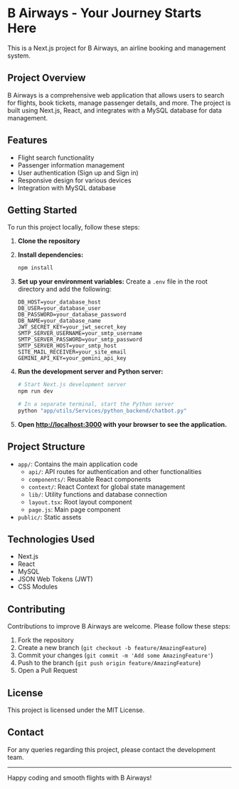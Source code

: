 # B Airways - Your Journey Starts Here

This is a Next.js project for B Airways, an airline booking and management system.

## Project Overview

B Airways is a comprehensive web application that allows users to search for flights, book tickets, manage passenger details, and more. The project is built using Next.js, React, and integrates with a MySQL database for data management.

## Features

- Flight search functionality
- Passenger information management
- User authentication (Sign up and Sign in)
- Responsive design for various devices
- Integration with MySQL database

## Getting Started

To run this project locally, follow these steps:

1. **Clone the repository**

2. **Install dependencies:**
   ```bash
   npm install
   ```

3. **Set up your environment variables:**
   Create a `.env` file in the root directory and add the following:
   ```
   DB_HOST=your_database_host
   DB_USER=your_database_user
   DB_PASSWORD=your_database_password
   DB_NAME=your_database_name
   JWT_SECRET_KEY=your_jwt_secret_key
   SMTP_SERVER_USERNAME=your_smtp_username
   SMTP_SERVER_PASSWORD=your_smtp_password 
   SMTP_SERVER_HOST=your_smtp_host
   SITE_MAIL_RECEIVER=your_site_email
   GEMINI_API_KEY=your_gemini_api_key

   ```

4. **Run the development server and Python server:**
   ```bash
   # Start Next.js development server
   npm run dev

   # In a separate terminal, start the Python server
   python "app/utils/Services/python_backend/chatbot.py"
   ```

5. **Open [http://localhost:3000](http://localhost:3000) with your browser to see the application.**

## Project Structure

- `app/`: Contains the main application code
  - `api/`: API routes for authentication and other functionalities
  - `components/`: Reusable React components
  - `context/`: React Context for global state management
  - `lib/`: Utility functions and database connection
  - `layout.tsx`: Root layout component
  - `page.js`: Main page component
- `public/`: Static assets

## Technologies Used

- Next.js
- React
- MySQL
- JSON Web Tokens (JWT)
- CSS Modules

## Contributing

Contributions to improve B Airways are welcome. Please follow these steps:

1. Fork the repository
2. Create a new branch (`git checkout -b feature/AmazingFeature`)
3. Commit your changes (`git commit -m 'Add some AmazingFeature'`)
4. Push to the branch (`git push origin feature/AmazingFeature`)
5. Open a Pull Request

## License

This project is licensed under the MIT License.

## Contact

For any queries regarding this project, please contact the development team.

---

Happy coding and smooth flights with B Airways!